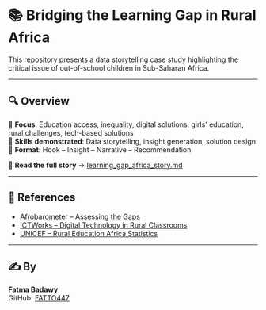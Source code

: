 # 📚 Bridging the Learning Gap in Rural Africa

This repository presents a data storytelling case study highlighting the critical issue of out-of-school children in Sub-Saharan Africa.

---

## 🔍 Overview

🔸 **Focus**: Education access, inequality, digital solutions, girls' education, rural challenges, tech-based solutions  
🔸 **Skills demonstrated**: Data storytelling, insight generation, solution design  
🔸 **Format**: Hook – Insight – Narrative – Recommendation

📖 **Read the full story** → [learning_gap_africa_story.md](learning_gap_africa_story.md)

---

## 🔗 References

- [Afrobarometer – Assessing the Gaps](https://www.afrobarometer.org/publication/ad768-assessing-the-gaps-africans-look-for-greater-progress-on-education/)  
- [ICTWorks – Digital Technology in Rural Classrooms](https://www.ictworks.org/digital-technology-education-rural-classroom/)  
- [UNICEF – Rural Education Africa Statistics](https://www.unicef.org/)

---

## ✍️ By

**Fatma Badawy**  
GitHub: [FATTO447](https://github.com/FATTO447)

